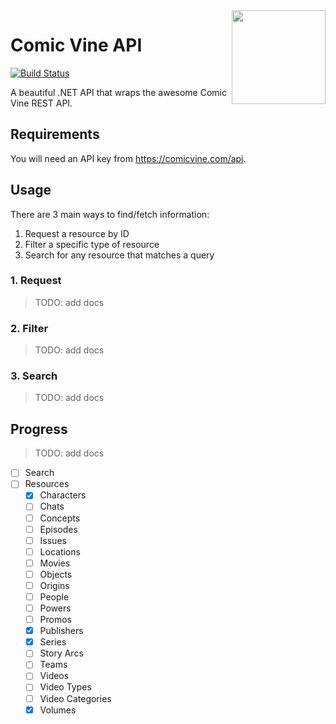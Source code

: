 
<img align="right" width="150" src="https://comicvine1.cbsistatic.com/bundles/comicvinesite/images/logo.png" />

# Comic Vine API

[![Build Status](https://dev.azure.com/mattleibow/OpenSource/_apis/build/status/ComicVineApi?branchName=master)](https://dev.azure.com/mattleibow/OpenSource/_build/latest?definitionId=24&branchName=master)

A beautiful .NET API that wraps the awesome Comic Vine REST API.

## Requirements

You will need an API key from https://comicvine.com/api.

## Usage

There are 3 main ways to find/fetch information:

 1. Request a resource by ID
 2. Filter a specific type of resource
 3. Search for any resource that matches a query

### 1. Request

> TODO: add docs

### 2. Filter

> TODO: add docs

### 3. Search

> TODO: add docs

## Progress

> TODO: add docs

 - [ ] Search
 - [ ] Resources
    - [X] Characters
    - [ ] Chats
    - [ ] Concepts
    - [ ] Episodes
    - [ ] Issues
    - [ ] Locations
    - [ ] Movies
    - [ ] Objects
    - [ ] Origins
    - [ ] People
    - [ ] Powers
    - [ ] Promos
    - [X] Publishers
    - [X] Series
    - [ ] Story Arcs
    - [ ] Teams
    - [ ] Videos
    - [ ] Video Types
    - [ ] Video Categories
    - [X] Volumes
